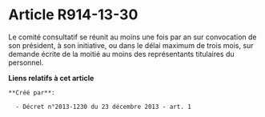# Article R914-13-30

Le comité consultatif se réunit au moins une fois par an sur convocation de son président, à son initiative, ou dans le délai
maximum de trois mois, sur demande écrite de la moitié au moins des représentants titulaires du personnel.

**Liens relatifs à cet article**

	**Créé par**:

	  - Décret n°2013-1230 du 23 décembre 2013 - art. 1
